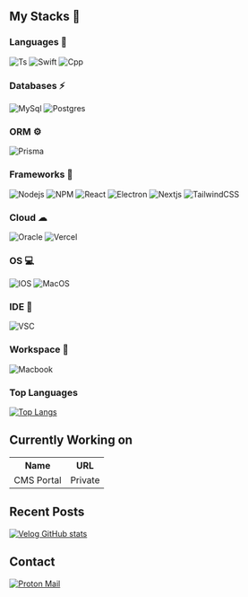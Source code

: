 ## My Stacks 🔨

### Languages 📗

![Ts](https://img.shields.io/badge/TypeScript-007ACC?style=for-the-badge&logo=typescript&logoColor=white)
![Swift](https://img.shields.io/badge/Swift-FA7343?style=for-the-badge&logo=swift&logoColor=white)
![Cpp](https://img.shields.io/badge/C%2B%2B-00599C?style=for-the-badge&logo=c%2B%2B&logoColor=white)

### Databases ⚡

![MySql](https://img.shields.io/badge/MySQL-005C84?style=for-the-badge&logo=mysql&logoColor=white)
![Postgres](https://img.shields.io/badge/PostgreSQL-316192?style=for-the-badge&logo=postgresql&logoColor=white)


### ORM ⚙

![Prisma](https://img.shields.io/badge/Prisma-3982CE?style=for-the-badge&logo=Prisma&logoColor=white)

### Frameworks 🚀

![Nodejs](https://img.shields.io/badge/Node.js-339933?style=for-the-badge&logo=nodedotjs&logoColor=white)
![NPM](https://img.shields.io/badge/npm-CB3837?style=for-the-badge&logo=npm&logoColor=white)
![React](https://img.shields.io/badge/React-20232A?style=for-the-badge&logo=react&logoColor=61DAFB)
![Electron](https://img.shields.io/badge/Electron-2B2E3A?style=for-the-badge&logo=electron&logoColor=9FEAF9)
![Nextjs](https://img.shields.io/badge/next.js-000000?style=for-the-badge&logo=nextdotjs&logoColor=white)
![TailwindCSS](https://img.shields.io/badge/Tailwind_CSS-38B2AC?style=for-the-badge&logo=tailwind-css&logoColor=white)

### Cloud ☁

![Oracle](https://img.shields.io/badge/Oracle-F80000?style=for-the-badge&logo=oracle&logoColor=black)
![Vercel](https://img.shields.io/badge/Vercel-000000?style=for-the-badge&logo=vercel&logoColor=white)

### OS 💻

![IOS](https://img.shields.io/badge/iOS-000000?style=for-the-badge&logo=ios&logoColor=white)
![MacOS](https://img.shields.io/badge/mac%20os-000000?style=for-the-badge&logo=apple&logoColor=white)

### IDE 🧮
![VSC](https://img.shields.io/badge/Visual_Studio_Code-0078D4?style=for-the-badge&logo=visual%20studio%20code&logoColor=white)

### Workspace 💼

![Macbook](https://img.shields.io/badge/Apple-Apple_Silicon-FFFFFF?style=for-the-badge&logo=apple&logoColor=white)

### Top Languages

[![Top Langs](https://github-readme-stats.vercel.app/api/top-langs/?username=ruk13xa)](https://github.com/ruk13xa)

<!-- ![ WakaTime stats](https://github-readme-stats.vercel.app/api/wakatime?username=ruk13xa) -->

## Currently Working on

<table>
  <tr>
    <th>Name</th>
    <th>URL</th>
  </tr>
  <tr>
    <td>CMS Portal</td>
    <td>Private</td>
  </tr>
</table>

## Recent Posts

[![Velog GitHub stats](https://velog-github-badge.vercel.app/badge/Ruk13xa?theme=dark&posts=3)](https://velog.io/@ruk13xa)

## Contact

[![Proton Mail](https://img.shields.io/badge/ProtonMail-8B89CC?style=for-the-badge&logo=protonmail&logoColor=white)](mailto:ruka@ruka.my)
